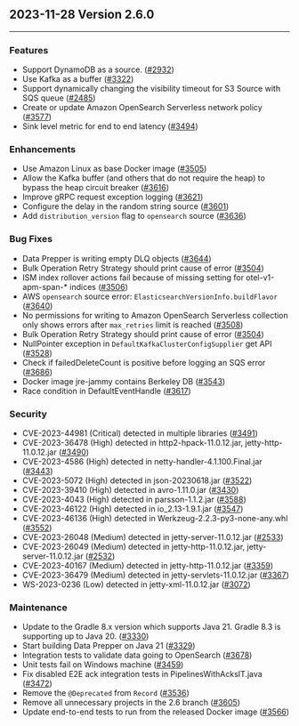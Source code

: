 ## 2023-11-28 Version 2.6.0

---

### Features
* Support DynamoDB as a source. ([#2932](https://github.com/opensearch-project/data-prepper/issues/2932))
* Use Kafka as a buffer ([#3322](https://github.com/opensearch-project/data-prepper/issues/3322))
* Support dynamically changing the visibility timeout for S3 Source with SQS queue ([#2485](https://github.com/opensearch-project/data-prepper/issues/2485))
* Create or update Amazon OpenSearch Serverless network policy ([#3577](https://github.com/opensearch-project/data-prepper/issues/3577))
* Sink level metric for end to end latency ([#3494](https://github.com/opensearch-project/data-prepper/issues/3494))


### Enhancements
* Use Amazon Linux as base Docker image ([#3505](https://github.com/opensearch-project/data-prepper/issues/3505))
* Allow the Kafka buffer (and others that do not require the heap) to bypass the heap circuit breaker ([#3616](https://github.com/opensearch-project/data-prepper/issues/3616))
* Improve gRPC request exception logging ([#3621](https://github.com/opensearch-project/data-prepper/issues/3621))
* Configure the delay in the random string source ([#3601](https://github.com/opensearch-project/data-prepper/issues/3601))
* Add `distribution_version` flag to `opensearch` source ([#3636](https://github.com/opensearch-project/data-prepper/pull/3636))


### Bug Fixes
* Data Prepper is writing empty DLQ objects ([#3644](https://github.com/opensearch-project/data-prepper/issues/3644))
* Bulk Operation Retry Strategy should print cause of error ([#3504](https://github.com/opensearch-project/data-prepper/issues/3504))
* ISM index rollover actions fail because of missing setting for otel-v1-apm-span-* indices ([#3506](https://github.com/opensearch-project/data-prepper/issues/3506))
* AWS `opensearch` source error: `ElasticsearchVersionInfo.buildFlavor` ([#3640](https://github.com/opensearch-project/data-prepper/issues/3640))
* No permissions for writing to Amazon OpenSearch Serverless collection only shows errors after `max_retries` limit is reached ([#3508](https://github.com/opensearch-project/data-prepper/issues/3508))
* Bulk Operation Retry Strategy should print cause of error ([#3504](https://github.com/opensearch-project/data-prepper/issues/3504))
* NullPointer exception in `DefaultKafkaClusterConfigSupplier` get API ([#3528](https://github.com/opensearch-project/data-prepper/issues/3528))
* Check if failedDeleteCount is positive before logging an SQS error ([#3686](https://github.com/opensearch-project/data-prepper/issues/3686))
* Docker image jre-jammy contains Berkeley DB ([#3543](https://github.com/opensearch-project/data-prepper/issues/3543))
* Race condition in DefaultEventHandle ([#3617](https://github.com/opensearch-project/data-prepper/issues/3617))


### Security
* CVE-2023-44981 (Critical) detected in multiple libraries ([#3491](https://github.com/opensearch-project/data-prepper/issues/3491))
* CVE-2023-36478 (High) detected in http2-hpack-11.0.12.jar, jetty-http-11.0.12.jar ([#3490](https://github.com/opensearch-project/data-prepper/issues/3490))
* CVE-2023-4586 (High) detected in netty-handler-4.1.100.Final.jar ([#3443](https://github.com/opensearch-project/data-prepper/issues/3443))
* CVE-2023-5072 (High) detected in json-20230618.jar ([#3522](https://github.com/opensearch-project/data-prepper/issues/3522))
* CVE-2023-39410 (High) detected in avro-1.11.0.jar ([#3430](https://github.com/opensearch-project/data-prepper/issues/3430))
* CVE-2023-4043 (High) detected in parsson-1.1.2.jar ([#3588](https://github.com/opensearch-project/data-prepper/issues/3588))
* CVE-2023-46122 (High) detected in io_2.13-1.9.1.jar ([#3547](https://github.com/opensearch-project/data-prepper/issues/3547))
* CVE-2023-46136 (High) detected in Werkzeug-2.2.3-py3-none-any.whl ([#3552](https://github.com/opensearch-project/data-prepper/issues/3552))
* CVE-2023-26048 (Medium) detected in jetty-server-11.0.12.jar ([#2533](https://github.com/opensearch-project/data-prepper/issues/2533))
* CVE-2023-26049 (Medium) detected in jetty-http-11.0.12.jar, jetty-server-11.0.12.jar ([#2532](https://github.com/opensearch-project/data-prepper/issues/2532))
* CVE-2023-40167 (Medium) detected in jetty-http-11.0.12.jar ([#3359](https://github.com/opensearch-project/data-prepper/issues/3359))
* CVE-2023-36479 (Medium) detected in jetty-servlets-11.0.12.jar ([#3367](https://github.com/opensearch-project/data-prepper/issues/3367))
* WS-2023-0236 (Low) detected in jetty-xml-11.0.12.jar ([#3072](https://github.com/opensearch-project/data-prepper/issues/3072))


### Maintenance
* Update to the Gradle 8.x version which supports Java 21. Gradle 8.3 is supporting up to Java 20. ([#3330](https://github.com/opensearch-project/data-prepper/issues/3330))
* Start building Data Prepper on Java 21 ([#3329](https://github.com/opensearch-project/data-prepper/issues/3329))
* Integration tests to validate data going to OpenSearch ([#3678](https://github.com/opensearch-project/data-prepper/issues/3678))
* Unit tests fail on Windows machine ([#3459](https://github.com/opensearch-project/data-prepper/issues/3459))
* Fix disabled E2E ack integration tests in PipelinesWithAcksIT.java ([#3472](https://github.com/opensearch-project/data-prepper/issues/3472))
* Remove the `@Deprecated` from `Record` ([#3536](https://github.com/opensearch-project/data-prepper/issues/3536))
* Remove all unnecessary projects in the 2.6 branch ([#3605](https://github.com/opensearch-project/data-prepper/issues/3605))
* Update end-to-end tests to run from the released Docker image ([#3566](https://github.com/opensearch-project/data-prepper/issues/3566))

